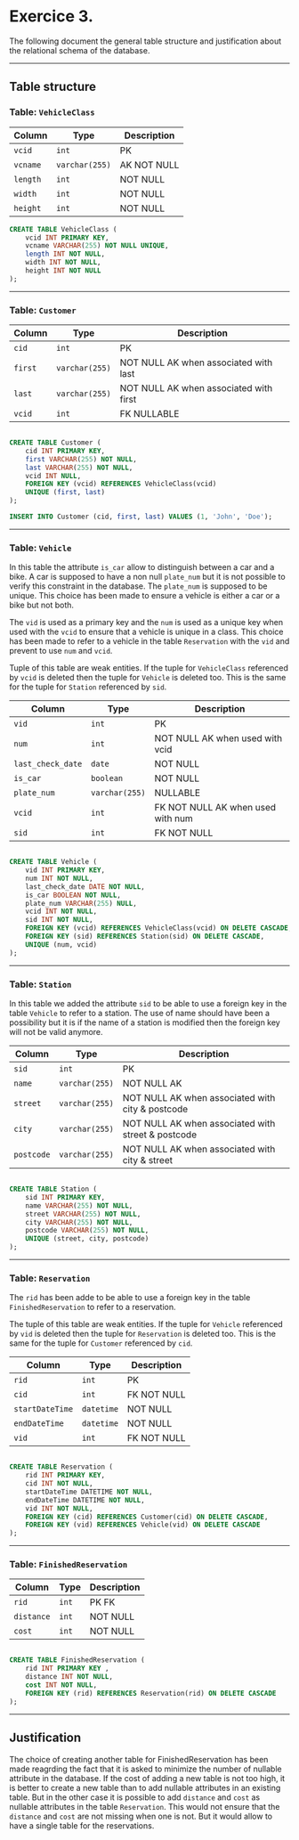 # Exercice 3.

The following document the general table structure and justification about the relational schema of the database.

---

## Table structure

### Table: `VehicleClass`

| Column   | Type           | Description |
| -------- | -------------- | ----------- |
| `vcid`   | `int`          | PK          |
| `vcname` | `varchar(255)` | AK NOT NULL |
| `length` | `int`          | NOT NULL    |
| `width`  | `int`          | NOT NULL    |
| `height` | `int`          | NOT NULL    |

```sql
CREATE TABLE VehicleClass (
    vcid INT PRIMARY KEY,
    vcname VARCHAR(255) NOT NULL UNIQUE,
    length INT NOT NULL,
    width INT NOT NULL,
    height INT NOT NULL
);

```

---

### Table: `Customer`

| Column  | Type           | Description                            |
| ------- | -------------- | -------------------------------------- |
| `cid`   | `int`          | PK                                     |
| `first` | `varchar(255)` | NOT NULL AK when associated with last  |
| `last`  | `varchar(255)` | NOT NULL AK when associated with first |
| `vcid`  | `int`          | FK NULLABLE                            |

```sql

CREATE TABLE Customer (
    cid INT PRIMARY KEY,
    first VARCHAR(255) NOT NULL,
    last VARCHAR(255) NOT NULL,
    vcid INT NULL,
    FOREIGN KEY (vcid) REFERENCES VehicleClass(vcid)
    UNIQUE (first, last)
);

INSERT INTO Customer (cid, first, last) VALUES (1, 'John', 'Doe');

```

---

### Table: `Vehicle`

In this table the attribute `is_car` allow to distinguish between a car and a bike. A car is supposed to have a non null `plate_num` but it is not possible to verify this constraint in the database. The `plate_num` is supposed to be unique. This choice has been made to ensure a vehicle is either a car or a bike but not both.

The `vid` is used as a primary key and the `num` is used as a unique key when used with the `vcid` to ensure that a vehicle is unique in a class. This choice has been made to refer to a vehicle in the table `Reservation` with the `vid` and prevent to use `num` and `vcid`.

Tuple of this table are weak entities. If the tuple for `VehicleClass` referenced by `vcid` is deleted then the tuple for `Vehicle` is deleted too. This is the same for the tuple for `Station` referenced by `sid`.

| Column            | Type           | Description                       |
| ----------------- | -------------- | --------------------------------- |
| `vid`             | `int`          | PK                                |
| `num`             | `int`          | NOT NULL AK when used with vcid   |
| `last_check_date` | `date`         | NOT NULL                          |
| `is_car`          | `boolean`      | NOT NULL                          |
| `plate_num`       | `varchar(255)` | NULLABLE                          |
| `vcid`            | `int`          | FK NOT NULL AK when used with num |
| `sid`             | `int`          | FK NOT NULL                       |

```sql

CREATE TABLE Vehicle (
    vid INT PRIMARY KEY,
    num INT NOT NULL,
    last_check_date DATE NOT NULL,
    is_car BOOLEAN NOT NULL,
    plate_num VARCHAR(255) NULL,
    vcid INT NOT NULL,
    sid INT NOT NULL,
    FOREIGN KEY (vcid) REFERENCES VehicleClass(vcid) ON DELETE CASCADE,
    FOREIGN KEY (sid) REFERENCES Station(sid) ON DELETE CASCADE,
    UNIQUE (num, vcid)
);

```

---

### Table: `Station`

In this table we added the attribute `sid` to be able to use a foreign key in the table `Vehicle` to refer to a station.
The use of name should have been a possibility but it is if the name of a station is modified then the foreign key will not be valid anymore.

| Column     | Type           | Description                                        |
| ---------- | -------------- | -------------------------------------------------- |
| `sid`      | `int`          | PK                                                 |
| `name`     | `varchar(255)` | NOT NULL AK                                        |
| `street`   | `varchar(255)` | NOT NULL AK when associated with city & postcode   |
| `city`     | `varchar(255)` | NOT NULL AK when associated with street & postcode |
| `postcode` | `varchar(255)` | NOT NULL AK when associated with city & street     |

```sql

CREATE TABLE Station (
    sid INT PRIMARY KEY,
    name VARCHAR(255) NOT NULL,
    street VARCHAR(255) NOT NULL,
    city VARCHAR(255) NOT NULL,
    postcode VARCHAR(255) NOT NULL,
    UNIQUE (street, city, postcode)
);

```

---

### Table: `Reservation`

The `rid` has been adde to be able to use a foreign key in the table `FinishedReservation` to refer to a reservation.

The tuple of this table are weak entities. If the tuple for `Vehicle` referenced by `vid` is deleted then the tuple for `Reservation` is deleted too. This is the same for the tuple for `Customer` referenced by `cid`.

| Column          | Type       | Description |
| --------------- | ---------- | ----------- |
| `rid`           | `int`      | PK          |
| `cid`           | `int`      | FK NOT NULL |
| `startDateTime` | `datetime` | NOT NULL    |
| `endDateTime`   | `datetime` | NOT NULL    |
| `vid`           | `int`      | FK NOT NULL |

```sql

CREATE TABLE Reservation (
    rid INT PRIMARY KEY,
    cid INT NOT NULL,
    startDateTime DATETIME NOT NULL,
    endDateTime DATETIME NOT NULL,
    vid INT NOT NULL,
    FOREIGN KEY (cid) REFERENCES Customer(cid) ON DELETE CASCADE,
    FOREIGN KEY (vid) REFERENCES Vehicle(vid) ON DELETE CASCADE
);


```

---

### Table: `FinishedReservation`

| Column     | Type  | Description |
| ---------- | ----- | ----------- |
| `rid`      | `int` | PK FK       |
| `distance` | `int` | NOT NULL    |
| `cost`     | `int` | NOT NULL    |

```sql

CREATE TABLE FinishedReservation (
    rid INT PRIMARY KEY ,
    distance INT NOT NULL,
    cost INT NOT NULL,
    FOREIGN KEY (rid) REFERENCES Reservation(rid) ON DELETE CASCADE
);

```

---

## Justification

The choice of creating another table for FinishedReservation has been made reagrding the fact that it is asked to minimize the number of nullable attribute in the database. If the cost of adding a new table is not too high, it is better to create a new table than to add nullable attributes in an existing table. But in the other case it is possible to add `distance` and `cost` as nullable attributes in the table `Reservation`. This would not ensure that the `distance` and `cost` are not missing when one is not. But it would allow to have a single table for the reservations.

